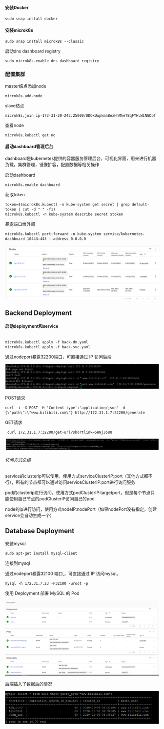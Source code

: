 #### 

#### 安装Docker

```
sudo snap install docker
```

#### 安装microk8s

```
sudo snap install microk8s --classic
```

启动dns dashboard registry

```
sudo microk8s.enable dns dashboard registry
```



### 配置集群

master结点添加node

```
microk8s.add-node
```

slave结点

```
microk8s.join ip-172-31-20-243:25000/DDOkUupkmaBezNnMheTBqFYHLWINGDbf
```

查看node

```
microk8s.kubectl get no
```

#### 启动dashboard管理后台

dashboard是kubernetes提供的容器服务管理后台，可视化界面，用来进行机器负载，集群管理，镜像扩容，配置数据等相关操作

启动dashboard

```
microk8s.enable dashboard
```

获取token

```
token=$(microk8s.kubectl -n kube-system get secret | grep default-token | cut -d " " -f1)
microk8s.kubectl -n kube-system describe secret $token
```

暴露端口给外部

```
microk8s.kubectl port-forward -n kube-system service/kubernetes-dashboard 10443:443 --address 0.0.0.0
```

![avatar](https://github.com/Dianaaaa/SE419-422/blob/project/report/images/1.png)

## Backend Deployment

#### 启动deployment和service

```

microk8s.kubectl apply -f back-dm.yaml
microk8s.kubectl apply -f back-svc.yaml

```

通过nodeport暴露32200端口，可直接通过 IP 访问后端

![avatar](https://github.com/Dianaaaa/SE419-422/blob/project/report/images/3.png) 

POST请求

```
curl -i -X POST -H 'Content-type':'application/json' -d {\"path\":\"www.bilibili.com\"} http://172.31.1.7:32200/generate
```

GET请求

```
 curl 172.31.1.7:32200/get-url?shortlink=5HNjJo8U
```

![avatar](https://github.com/Dianaaaa/SE419-422/blob/project/report/images/post_get.png) 

###### 访问方式总结

service的clusterip可以使用，使用方式serviceClusterIP:port（其他方式都不行），所有的节点都可以通过访问serviceClusterIP:port进行访问服务

pod的clusterip进行访问，使用方式podClusterIP:targetport，但是每个节点只能使用自己节点的podClusterIP访问自己的pod

node的ip进行访问，使用方式nodeIP:nodePort（如果nodePort没有指定，创建service会自动生成一个）

## Database Deployment

安装mysql

```
sudo apt-get install mysql-client
```

连接到mysql

通过nodeport暴露32100 端口,，可直接通过 IP 访问mysql。

```
mysql -h 172.31.7.23 -P32100 -uroot -p
```

使用 Deployment 部署 MySQL 的 Pod

![avatar](https://github.com/Dianaaaa/SE419-422/blob/project/report/images/2.PNG) 

后端插入了数据后的情况

![avatar](https://github.com/Dianaaaa/SE419-422/blob/project/report/images/mysql.PNG) 